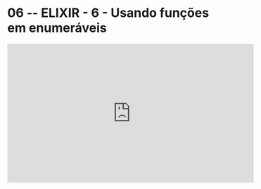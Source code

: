 # 06 -- ELIXIR - 6 - Usando funções em enumeráveis

<iframe 
        width="560" 
        height="315" 
        src="https://www.youtube.com/embed/-zxABEtsdjw" 
        title="YouTube video player" 
        frameborder="0" 
        allow="accelerometer; autoplay; clipboard-write; encrypted-media; gyroscope; picture-in-picture" 
        allowfullscreen
        >
</iframe>

